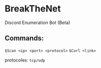 # BreakTheNet
Discord Enumeration Bot (Beta)

## Commands:
`$Scan <ip> <port> <protocol>`
`$Curl <link>`

protocoles: `tcp/udp`
